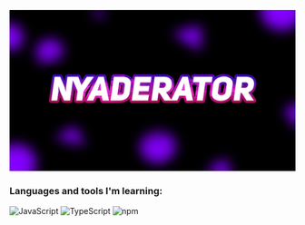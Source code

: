 [![Header](https://github.com/NyaDerator/NyaDerator/blob/main/images/banner.png)](https://www.shpavda.com/)

### Languages and tools I'm learning:
![JavaScript](https://img.shields.io/badge/-JavaScript-090909?style=for-the-badge&logo=JavaScript&logoColor=E9D54D)
![TypeScript](https://img.shields.io/badge/-TypeScript-090909?style=for-the-badge&logo=TypeScript&logoColor=00cccc)
![npm](https://img.shields.io/badge/-npm-090909?style=for-the-badge&logo=npm&logoColor=912a3d)
